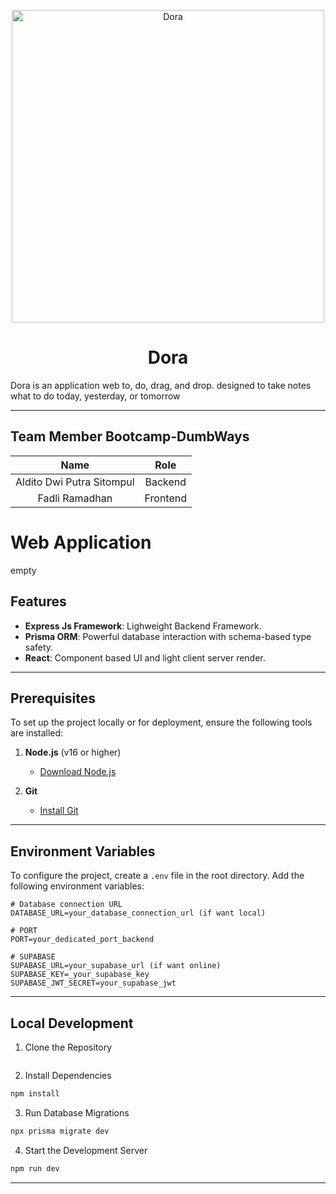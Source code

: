 <p align="center">
  <img width="500" height="500" alt="Dora" src="https://github.com/user-attachments/assets/ca1614ff-04b9-4ffe-96c4-681393cade9f" />
</p>

<h1 align="center">Dora</h1>

Dora is an application web to, do, drag, and drop. designed to take notes what to do today, yesterday, or tomorrow

---

## Team Member Bootcamp-DumbWays		
<div align="center">

|             Name          |   Role   |
|:-------------------------:|:--------:|
| Aldito Dwi Putra Sitompul | Backend  |
| Fadli Ramadhan            | Frontend |

</div>

# Web Application
empty

## Features

- **Express Js Framework**: Lighweight Backend Framework.
- **Prisma ORM**: Powerful database interaction with schema-based type safety.
- **React**: Component based UI and light client server render.

---

## Prerequisites

To set up the project locally or for deployment, ensure the following tools are installed:

1. **Node.js** (v16 or higher)  
   - [Download Node.js](https://nodejs.org/)
   
2. **Git**  
   - [Install Git](https://git-scm.com/)

---

## Environment Variables

To configure the project, create a `.env` file in the root directory. Add the following environment variables:

```env
# Database connection URL
DATABASE_URL=your_database_connection_url (if want local)

# PORT
PORT=your_dedicated_port_backend

# SUPABASE
SUPABASE_URL=your_supabase_url (if want online)
SUPABASE_KEY=_your_supabase_key
SUPABASE_JWT_SECRET=your_supabase_jwt
```

---

## Local Development
1. Clone the Repository
```bash

```

2. Install Dependencies
```bash
npm install
```

3. Run Database Migrations
```bash
npx prisma migrate dev
```

4. Start the Development Server
```bash
npm run dev
```

---
   ```
